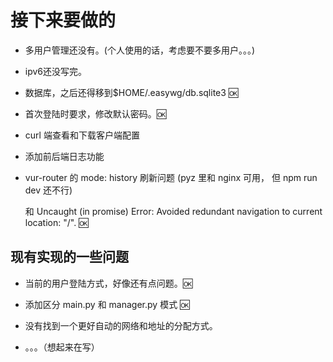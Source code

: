 # 接下来要做的

- 多用户管理还没有。(个人使用的话，考虑要不要多用户。。。)

- ipv6还没写完。

- 数据库，之后还得移到$HOME/.easywg/db.sqlite3 🆗

- 首次登陆时要求，修改默认密码。🆗

- curl 端查看和下载客户端配置

- 添加前后端日志功能

- vur-router 的 mode: history 刷新问题 (pyz 里和 nginx 可用， 但 npm run dev 还不行)

    和 Uncaught (in promise) Error: Avoided redundant navigation to current location: "/".  🆗

## 现有实现的一些问题

- 当前的用户登陆方式，好像还有点问题。🆗

- 添加区分 main.py 和 manager.py 模式 🆗

- 没有找到一个更好自动的网络和地址的分配方式。

- 。。。（想起来在写）
